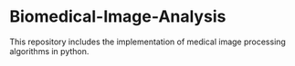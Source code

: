 # Biomedical-Image-Analysis
This repository includes the implementation of medical image processing algorithms in python.
